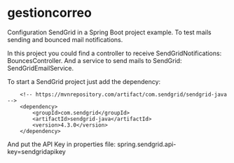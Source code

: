 # gestioncorreo

Configuration SendGrid in a Spring Boot project example. To test mails sending and bounced mail notifications.

In this project you could find a controller to receive SendGridNotifications: BouncesController.
And a service to send mails to SendGrid: SendGridEmailService.

To start a SendGrid project just add the dependency:

        <!-- https://mvnrepository.com/artifact/com.sendgrid/sendgrid-java -->
        <dependency>
            <groupId>com.sendgrid</groupId>
            <artifactId>sendgrid-java</artifactId>
            <version>4.3.0</version>
        </dependency>
        
 And put the API Key in properties file: spring.sendgrid.api-key=sendgridapikey
